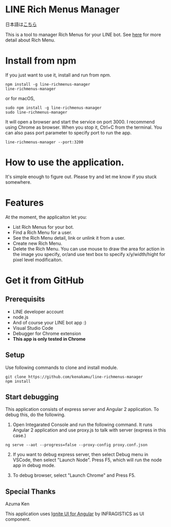 # LINE Rich Menus Manager
日本語は[こちら](./README_ja.md)

This is a tool to manager Rich Menus for your LINE bot. See [here](https://developers.line.me/en/docs/messaging-api/using-rich-menus/) for more detail about Rich Menu.

# Install from npm
If you just want to use it, install and run from npm.

```
npm install -g line-richmenus-manager
line-richmenus-manager
```
or for macOS, 
```
sudo npm install -g line-richmenus-manager
sudo line-richmenus-manager
```
It will open a browser and start the service on port 3000. I recommend using Chrome as browser.
When you stop it, Ctrl+C from the terminal.
You can also pass port parameter to specify port to run the app.
```
line-richmenus-manager --port:3200
```
# How to use the application.
It's simple enough to figure out. Please try and let me know if you stuck somewhere.

# Features
At the moment, the applicaiton let you:
- List Rich Menus for your bot.
- Find a Rich Menu for a user.
- See the Rich Menu detail, link or unlink it from a user.
- Create new Rich Menu.
- Delete the Rich Menu.
You can use mouse to draw the area for action in the image you specify, or/and use text box to specify x/y/width/hight for pixel level modificaiton.

# Get it from GitHub
## Prerequisits
- LINE developer account
- node.js
- And of course your LINE bot app :)
- Visual Studio Code
- Debugger for Chrome extension
- **This app is only tested in Chrome**

## Setup
Use following commands to clone and install module.
```
git clone https://github.com/kenakamu/line-richmenus-manager
npm install
```

## Start debugging
This application consists of express server and Angular 2 application. To debug this, do the following.

1. Open Integarated Console and run the following command. It runs Angular 2 application and use proxy.js to talk with server (express in this case.)
```
ng serve --aot --progress=false --proxy-config proxy.conf.json
```

2. If you want to debug express server, then select Debug menu in VSCode, then select "Launch Node". Press F5, which will run the node app in debug mode.

3. To debug browser, select "Launch Chrome" and Press F5.

## Special Thanks
Azuma Ken

This application uses [Ignite UI for Angular](https://www.infragistics.com/products/ignite-ui-angular) by INFRAGISTICS as UI component.